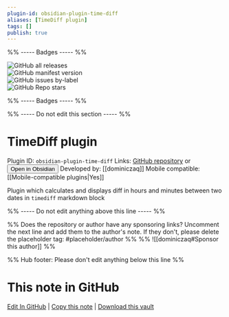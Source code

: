 ```yaml
---
plugin-id: obsidian-plugin-time-diff
aliases: [TimeDiff plugin]
tags: []
publish: true
---
```


%% ----- Badges ----- %%

![GitHub all releases](https://img.shields.io/github/downloads/dominiczaq/obsidian-plugin-time-diff/total?color=573E7A&logo=github&style=for-the-badge)  
![GitHub manifest version](https://img.shields.io/github/manifest-json/v/dominiczaq/obsidian-plugin-time-diff?color=573E7A&logo=github&style=for-the-badge)  
![GitHub issues by-label](https://img.shields.io/github/issues/dominiczaq/obsidian-plugin-time-diff/help%20wanted?color=573E7A&logo=github&style=for-the-badge)  
![GitHub Repo stars](https://img.shields.io/github/stars/dominiczaq/obsidian-plugin-time-diff?color=573E7A&logo=github&style=for-the-badge)

%% ----- Badges ----- %%

%% ----- Do not edit this section ----- %%

# TimeDiff plugin

Plugin ID: `obsidian-plugin-time-diff`
Links: [GitHub repository](https://github.com/dominiczaq/obsidian-plugin-time-diff) or [<button id=HH>Open in Obsidian</button>](obsidian://show-plugin?id=obsidian-plugin-time-diff)
Developed by: [[dominiczaq]]
Mobile compatible: [[Mobile-compatible plugins|Yes]]

Plugin which calculates and displays diff in hours and minutes between two dates in `timediff` markdown block

%% ----- Do not edit anything above this line ----- %%

%% Does the repository or author have any sponsoring links? Uncomment the next line and add them to the author's note. If they don't, please delete the placeholder tag: #placeholder/author %%
%% ![[dominiczaq#Sponsor this author]] %%

%% Hub footer: Please don't edit anything below this line %%

# This note in GitHub

<span class="git-footer">[Edit In GitHub](https://github.dev/obsidian-community/obsidian-hub/blob/main/02%20-%20Community%20Expansions/02.05%20All%20Community%20Expansions/Plugins/obsidian-plugin-time-diff.md "git-hub-edit-note") | [Copy this note](https://raw.githubusercontent.com/obsidian-community/obsidian-hub/main/02%20-%20Community%20Expansions/02.05%20All%20Community%20Expansions/Plugins/obsidian-plugin-time-diff.md "git-hub-copy-note") | [Download this vault](https://github.com/obsidian-community/obsidian-hub/archive/refs/heads/main.zip "git-hub-download-vault") </span>
